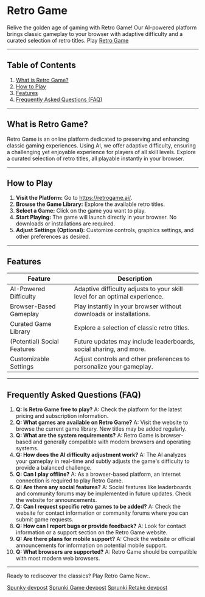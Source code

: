# Retro Game

Relive the golden age of gaming with Retro Game!  Our AI-powered platform brings classic gameplay to your browser with adaptive difficulty and a curated selection of retro titles. Play [Retro Game](https://retrogame.ai/)


---

## Table of Contents

1. [What is Retro Game?](#what-is-retro-game)
2. [How to Play](#how-to-play)
3. [Features](#features)
4. [Frequently Asked Questions (FAQ)](#faq)

---

## What is Retro Game? <a name="what-is-retro-game"></a>

Retro Game is an online platform dedicated to preserving and enhancing classic gaming experiences.  Using AI, we offer adaptive difficulty, ensuring a challenging yet enjoyable experience for players of all skill levels. Explore a curated selection of retro titles, all playable instantly in your browser.

---

## How to Play <a name="how-to-play"></a>

1. **Visit the Platform:** Go to https://retrogame.ai/.
2. **Browse the Game Library:** Explore the available retro titles.
3. **Select a Game:** Click on the game you want to play.
4. **Start Playing:** The game will launch directly in your browser.  No downloads or installations are required.
5. **Adjust Settings (Optional):**  Customize controls, graphics settings, and other preferences as desired.


---

## Features <a name="features"></a>

| Feature            | Description                                                            |
|---------------------|------------------------------------------------------------------------|
| AI-Powered Difficulty| Adaptive difficulty adjusts to your skill level for an optimal experience.|
| Browser-Based Gameplay| Play instantly in your browser without downloads or installations.      |
| Curated Game Library | Explore a selection of classic retro titles.                           |
| (Potential) Social Features|  Future updates may include leaderboards, social sharing, and more.    |
| Customizable Settings| Adjust controls and other preferences to personalize your gameplay.   |



---

## Frequently Asked Questions (FAQ) <a name="faq"></a>

1. **Q: Is Retro Game free to play?** A: Check the platform for the latest pricing and subscription information.
2. **Q: What games are available on Retro Game?** A: Visit the website to browse the current game library.  New titles may be added regularly.
3. **Q: What are the system requirements?** A: Retro Game is browser-based and generally compatible with modern browsers and operating systems.
4. **Q: How does the AI difficulty adjustment work?** A:  The AI analyzes your gameplay in real-time and subtly adjusts the game's difficulty to provide a balanced challenge.
5. **Q: Can I play offline?** A: As a browser-based platform, an internet connection is required to play Retro Game.
6. **Q: Are there any social features?** A: Social features like leaderboards and community forums may be implemented in future updates. Check the website for announcements.
7. **Q: Can I request specific retro games to be added?** A: Check the website for contact information or community forums where you can submit game requests.
8. **Q: How can I report bugs or provide feedback?** A: Look for contact information or a support section on the Retro Game website.
9. **Q: Are there plans for mobile support?** A: Check the website or official announcements for information on potential mobile support.
10. **Q: What browsers are supported?** A:  Retro Game should be compatible with most modern web browsers.


---

Ready to rediscover the classics? Play Retro Game Now:.

 [Spunky devpost](https://devpost.com/software/spunky)
[Sprunki Game devpost](https://devpost.com/software/sprunki-game)
 [Sprunki Retake devpost](https://devpost.com/software/sprunki-retake)
